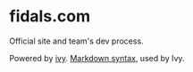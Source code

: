 # fidals.com
Official site and team's dev process.

Powered by [ivy](https://mulholland.xyz/docs/ivy/).
[Markdown syntax](https://daringfireball.net/projects/markdown/), used by Ivy.
